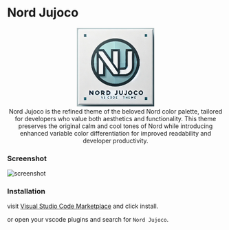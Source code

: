 # Nord Jujoco

<div align='center'>
  <img src='https://raw.githubusercontent.com/jujoco/nord-jujoco/92c3ce540053c2cfddec7266f79921b0ad1ce44b/assets/logo-image.png' alt='logo' width='180px' >
  <div>
  Nord Jujoco is the refined theme of the beloved Nord color palette, tailored for developers who value both aesthetics and functionality. This theme preserves the original calm and cool tones of Nord while introducing enhanced variable color differentiation for improved readability and developer productivity.
  </div>
</div>

### Screenshot

![screenshot](https://raw.githubusercontent.com/jujoco/nord-jujoco/92c3ce540053c2cfddec7266f79921b0ad1ce44b/assets/jsx.png)

### Installation

visit [Visual Studio Code Marketplace](https://marketplace.visualstudio.com/items?itemName=Jujoco.nord-jujoco) and click install.

or open your vscode plugins and search for `Nord Jujoco`.
